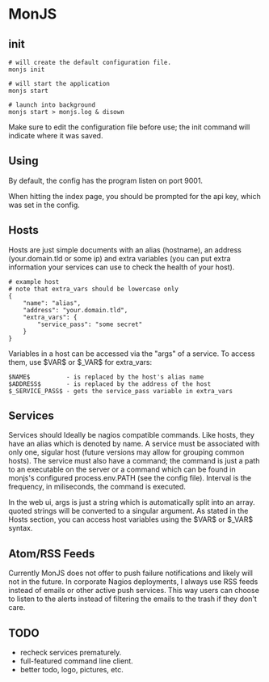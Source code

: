 MonJS
=====

init
----

    # will create the default configuration file.
    monjs init 

    # will start the application
    monjs start

    # launch into background
    monjs start > monjs.log & disown

Make sure to edit the configuration file before use; the init command will indicate where it was saved.

Using
-----

By default, the config has the program listen on port 9001.

When hitting the index page, you should be prompted for the api key, which was set in the config.

Hosts
-----

Hosts are just simple documents with an alias (hostname), an address (your.domain.tld or some ip) and extra variables (you can put extra information your services can use to check the health of your host).

    # example host
    # note that extra_vars should be lowercase only
    {
        "name": "alias",
        "address": "your.domain.tld",
        "extra_vars": {
            "service_pass": "some secret"        
        }
    }

Variables in a host can be accessed via the "args" of a service.
To access them, use \$VAR\$ or \$\_VAR\$ for extra_vars:

    $NAME$          - is replaced by the host's alias name
    $ADDRESS$       - is replaced by the address of the host
    $_SERVICE_PASS$ - gets the service_pass variable in extra_vars

Services
--------

Services should Ideally be nagios compatible commands.
Like hosts, they have an alias which is denoted by name.
A service must be associated with only one, sigular host (future versions may allow for grouping common hosts).
The service must also have a command; the command is just a path to an executable on the server or a command which can be found in monjs's configured process.env.PATH (see the config file).
Interval is the frequency, in miliseconds, the command is executed.

In the web ui, args is just a string which is automatically split into an array.
quoted strings will be converted to a singular argument.
As stated in the Hosts section, you can access host variables using the \$VAR\$ or \$\_VAR\$ syntax.

Atom/RSS Feeds
--------------

Currently MonJS does not offer to push failure notifications and likely will not in the future.
In corporate Nagios deployments, I always use RSS feeds instead of emails or other active push services.
This way users can choose to listen to the alerts instead of filtering the emails to the trash if they don't care.

TODO
----

  * recheck services prematurely.
  * full-featured command line client.
  * better todo, logo, pictures, etc.
